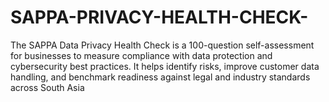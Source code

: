 # SAPPA-PRIVACY-HEALTH-CHECK-
The SAPPA Data Privacy Health Check is a 100-question self-assessment for businesses to measure compliance with data protection and cybersecurity best practices. It helps identify risks, improve customer data handling, and benchmark readiness against legal and industry standards across South Asia
